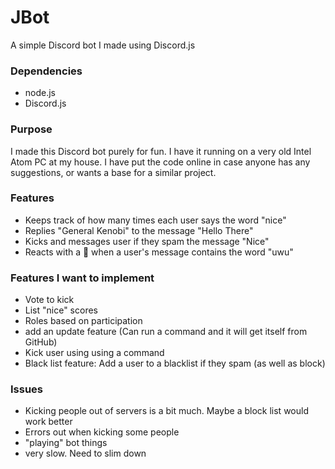 # JBot
 A simple Discord bot I made using Discord.js

### Dependencies
- node.js
- Discord.js  

### Purpose

I made this Discord bot purely for fun. I have it running on a very old Intel Atom PC at my house. I have put the code online in case anyone has any suggestions, or wants a base for a similar project.

### Features 
- Keeps track of how many times each user says the word "nice" 
- Replies "General Kenobi" to the message "Hello There" 
- Kicks and messages user if they spam the message "Nice" 
- Reacts with a 🤮 when a user's message contains the word "uwu" 


### Features I want to implement

- Vote to kick
- List "nice" scores
- Roles based on participation
- add an update feature (Can run a command and it will get itself from GitHub)
- Kick user using using a command
- Black list feature: Add a user to a blacklist if they spam (as well as block)


### Issues 

- Kicking people out of servers is a bit much. Maybe a block list would work better
- Errors out when kicking some people 
- "playing" bot things 
- very slow. Need to slim down 
